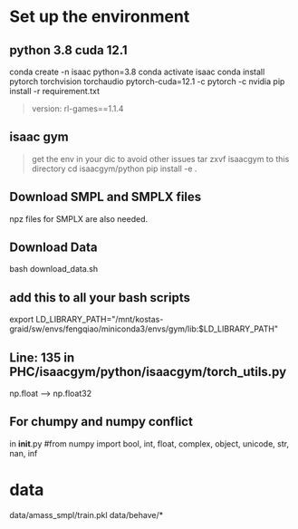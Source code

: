 # Set up the environment


## python 3.8   cuda 12.1
conda create -n isaac python=3.8
conda activate isaac
conda install pytorch torchvision torchaudio pytorch-cuda=12.1 -c pytorch -c nvidia
pip install -r requirement.txt
> version: rl-games==1.1.4

## isaac gym
> get the env in your dic to avoid other issues
tar zxvf isaacgym to this directory
cd isaacgym/python
pip install -e .

## Download SMPL and SMPLX files
npz files for SMPLX are also needed.


## Download Data
bash download_data.sh


## add this to all your bash scripts
export LD_LIBRARY_PATH="/mnt/kostas-graid/sw/envs/fengqiao/miniconda3/envs/gym/lib:$LD_LIBRARY_PATH"

## Line: 135 in PHC/isaacgym/python/isaacgym/torch_utils.py
np.float --> np.float32

## For chumpy and numpy conflict
in __init__.py
#from numpy import bool, int, float, complex, object, unicode, str, nan, inf



# data
data/amass_smpl/train.pkl
data/behave/*
